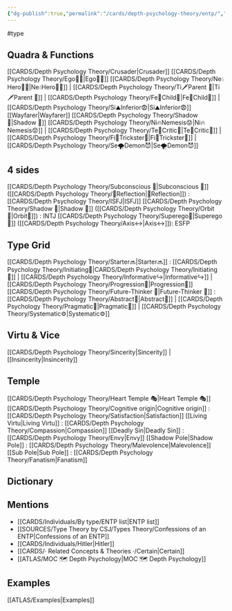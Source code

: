 ```yaml
---
{"dg-publish":true,"permalink":"/cards/depth-psychology-theory/entp/","created":"2022-12-27T18:59:13.675+01:00","updated":"2023-04-23T16:01:52.981+02:00"}
---
```


#type

## Quadra & Functions
[[CARDS/Depth Psychology Theory/Crusader\|Crusader]] [[CARDS/Depth Psychology Theory/Ego🙋‍♂️\|Ego🙋‍♂️]]
	[[CARDS/Depth Psychology Theory/Ne💧Hero🦸‍♂️\|Ne💧Hero🦸‍♂️]] | [[CARDS/Depth Psychology Theory/Ti🗡️Parent 🤨\|Ti🗡️Parent 🤨]] | [[CARDS/Depth Psychology Theory/Fe💉Child👼\|Fe💉Child👼]] | [[CARDS/Depth Psychology Theory/Si⛰️Inferior😨\|Si⛰️Inferior😨]]
[[Wayfarer\|Wayfarer]] [[CARDS/Depth Psychology Theory/Shadow 👤\|Shadow 👤]] 
	[[CARDS/Depth Psychology Theory/Ni🔥Nemesis😟\|Ni🔥Nemesis😟]] | [[CARDS/Depth Psychology Theory/Te🏹Critic🤔\|Te🏹Critic🤔]] | [[CARDS/Depth Psychology Theory/Fi🧭Trickster🤡\|Fi🧭Trickster🤡]] | [[CARDS/Depth Psychology Theory/Se🌪️Demon😈\|Se🌪️Demon😈]]

## 4 sides  
[[CARDS/Depth Psychology Theory/Subconscious 🤸\|Subconscious 🤸]] ([[CARDS/Depth Psychology Theory/🔀Reflection\|🔀Reflection]]) : [[CARDS/Depth Psychology Theory/ISFJ\|ISFJ]]
[[CARDS/Depth Psychology Theory/Shadow 👤\|Shadow 👤]] ([[CARDS/Depth Psychology Theory/Orbit💫\|Orbit💫]]) : INTJ
[[CARDS/Depth Psychology Theory/Superego👹\|Superego👹]] ([[CARDS/Depth Psychology Theory/Axis↔️\|Axis↔️]]): ESFP

## Type Grid 
[[CARDS/Depth Psychology Theory/Starter🔜\|Starter🔜]] : [[CARDS/Depth Psychology Theory/Initiating👋\|CARDS/Depth Psychology Theory/Initiating👋]] | [[CARDS/Depth Psychology Theory/Informative↪️\|Informative↪️]] | [[CARDS/Depth Psychology Theory/Progression🚧\|Progression🚧]]
[[CARDS/Depth Psychology Theory/Future-Thinker 🔮\|Future-Thinker 🔮]] : [[CARDS/Depth Psychology Theory/Abstract🧲\|Abstract🧲]] | [[CARDS/Depth Psychology Theory/Pragmatic🦊\|Pragmatic🦊]] | [[CARDS/Depth Psychology Theory/Systematic⚙️\|Systematic⚙️]]

## Virtu & Vice
[[CARDS/Depth Psychology Theory/Sincerity\|Sincerity]] | [[Insincerity\|Insincerity]]

## Temple 
[[CARDS/Depth Psychology Theory/Heart Temple 🎭\|Heart Temple 🎭]]
[[CARDS/Depth Psychology Theory/Cognitive origin\|Cognitive origin]] : [[CARDS/Depth Psychology Theory/Satisfaction\|Satisfaction]]
[[Living Virtu\|Living Virtu]] : [[CARDS/Depth Psychology Theory/Compassion\|Compassion]]
[[Deadly Sin\|Deadly Sin]] : [[CARDS/Depth Psychology Theory/Envy\|Envy]]
[[Shadow Pole\|Shadow Pole]] : [[CARDS/Depth Psychology Theory/Malevolence\|Malevolence]]
[[Sub Pole\|Sub Pole]] : [[CARDS/Depth Psychology Theory/Fanatism\|Fanatism]]

## Dictionary


## Mentions 
- [[CARDS/Individuals/By type/ENTP list\|ENTP list]]
- [[SOURCES/Type Theory by CSJ/Types Theory/Confessions of an ENTP\|Confessions of an ENTP]]
- [[CARDS/Individuals/Hitler\|Hitler]]
- [[CARDS/· Related Concepts & Theories ·/Certain\|Certain]]
- [[ATLAS/MOC 🗺️ Depth Psychology\|MOC 🗺️ Depth Psychology]]

## Examples 
[[ATLAS/Examples\|Examples]]

